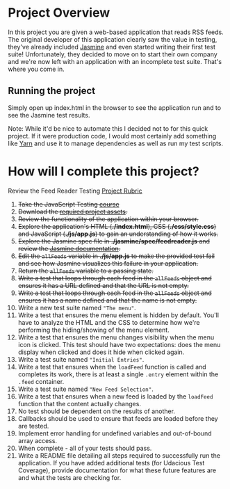 # Project Overview

In this project you are given a web-based application that reads RSS 
feeds. The original developer of this application clearly saw the 
value in testing, they've already included 
[Jasmine](http://jasmine.github.io/) and even started writing their 
first test suite! Unfortunately, they decided to move on to start 
their own company and we're now left with an application with an 
incomplete test suite. That's where you come in.

## Running the project
Simply open up index.html in the browser to see the application run and
to see the Jasmine test results. 

Note: While it'd be nice to automate this I decided not to for this 
quick project. If it were production code, I would most certainly add
something like [Yarn](https://yarnpkg.com/) and use it to manage 
dependencies as well as run my test scripts.

# How will I complete this project?

Review the Feed Reader Testing [Project Rubric](https://review.udacity.com/#!/projects/3442558598/rubric)

1. ~~Take the JavaScript Testing [course](https://www.udacity.com/course/ud549)~~
2. ~~Download the [required project assets](http://github.com/udacity/frontend-nanodegree-feedreader).~~
3. ~~Review the functionality of the application within your browser.~~
4. ~~Explore the application's HTML (**./index.html**), CSS (**./css/style.css**) and JavaScript (**./js/app.js**) to gain an understanding of how it works.~~
5. ~~Explore the Jasmine spec file in **./jasmine/spec/feedreader.js** and review the [Jasmine documentation](http://jasmine.github.io).~~
6. ~~Edit the `allFeeds` variable in **./js/app.js** to make the provided test fail and see how Jasmine visualizes this failure in your application.~~
7. ~~Return the `allFeeds` variable to a passing state.~~
8. ~~Write a test that loops through each feed in the `allFeeds` object and ensures it has a URL defined and that the URL is not empty.~~
9. ~~Write a test that loops through each feed in the `allFeeds` object and ensures it has a name defined and that the name is not empty.~~
10. Write a new test suite named `"The menu"`.
11. Write a test that ensures the menu element is hidden by default. You'll have to analyze the HTML and the CSS to determine how we're performing the hiding/showing of the menu element.
12. Write a test that ensures the menu changes visibility when the menu icon is clicked. This test should have two expectations: does the menu display when clicked and does it hide when clicked again.
13. Write a test suite named `"Initial Entries"`.
14. Write a test that ensures when the `loadFeed` function is called and completes its work, there is at least a single `.entry` element within the `.feed` container.
15. Write a test suite named `"New Feed Selection"`.
16. Write a test that ensures when a new feed is loaded by the `loadFeed` function that the content actually changes.
17. No test should be dependent on the results of another.
18. Callbacks should be used to ensure that feeds are loaded before they are tested.
19. Implement error handling for undefined variables and out-of-bound array access.
20. When complete - all of your tests should pass. 
21. Write a README file detailing all steps required to successfully run the application. If you have added additional tests (for Udacious Test Coverage),  provide documentation for what these future features are and what the tests are checking for.
